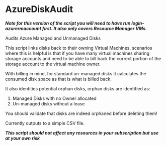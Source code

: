 # AzureDiskAudit

***Note for this version of the script you will need to have run login-azurermaccount first.  It also only covers Resource Manager VMs.***

Audits Azure Managed and Unmanaged Disks

This script links disks back to their owning Virtual Machines, scenarios where this is helpful is that if you have many virtual machines sharing storage accounts and need to be able to bill back the correct portion of the storage account to the virtual machine owner.

With billing in mind, for standard un-managed disks it calculates the consumed disk space as that is what is billed back.

It also identities potential orphan disks, orphan disks are identified as:
1. Managed Disks with no Owner allocated
2. Un-managed disks without a lease

You should validate that disks are indeed orphaned before deleting them!

Currently outputs to a simple CSV file. 

***This script should not affect any resources in your subscription but use at your own risk***
